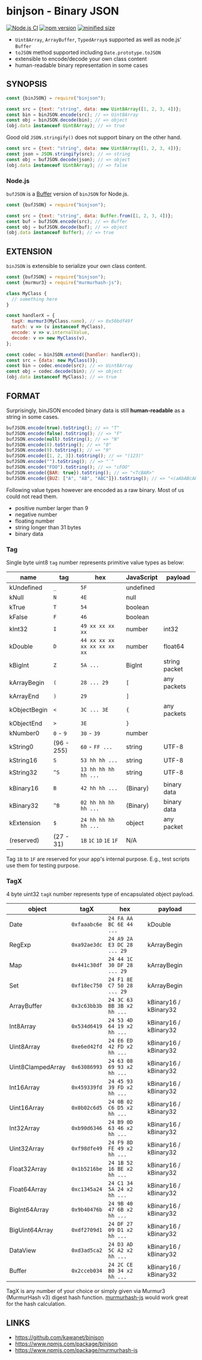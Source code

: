 # binjson - Binary JSON

[![Node.js CI](https://github.com/kawanet/binjson/workflows/Node.js%20CI/badge.svg?branch=main)](https://github.com/kawanet/binjson/actions/)
[![npm version](https://img.shields.io/npm/v/binjson)](https://www.npmjs.com/package/binjson)
[![minified size](https://img.shields.io/bundlephobia/min/binjson)](https://cdn.jsdelivr.net/npm/binjson/dist/binjson.min.js)

- `Uint8Array`, `ArrayBuffer`, `TypedArray`s supported as well as node.js' `Buffer`
- `toJSON` method supported including `Date.prototype.toJSON`
- extensible to encode/decode your own class content
- human-readable binary representation in some cases

## SYNOPSIS

```js
const {binJSON} = require("binjson");

const src = {text: "string", data: new Uint8Array([1, 2, 3, 4])};
const bin = binJSON.encode(src); // => Uint8Array
const obj = binJSON.decode(bin); // => object
(obj.data instanceof Uint8Array); // => true
```

Good old `JSON.stringify()` does not support binary on the other hand.

```js
const src = {text: "string", data: new Uint8Array([1, 2, 3, 4])};
const json = JSON.stringify(src); // => string
const obj = bufJSON.decode(json); // => object
(obj.data instanceof Uint8Array); // => false
```

### Node.js

`bufJSON` is a [Buffer](https://nodejs.org/api/buffer.html) version of `binJSON` for Node.js.

```js
const {bufJSON} = require("binjson");

const src = {text: "string", data: Buffer.from([1, 2, 3, 4])};
const buf = bufJSON.encode(src); // => Buffer
const obj = bufJSON.decode(buf); // => object
(obj.data instanceof Buffer); // => true
```

## EXTENSION

`binJSON` is extensible to serialize your own class content.

```js
const {bufJSON} = require("binjson");
const {murmur3} = require("murmurhash-js");

class MyClass {
  // something here
}

const handlerX = {
  tagX: murmur3(MyClass.name), // => 0x50bdf49f
  match: v => (v instanceof MyClass),
  encode: v => v.internalValue,
  decode: v => new MyClass(v),
};

const codec = binJSON.extend({handler: handlerX});
const src = {data: new MyClass()};
const bin = codec.encode(src); // => Uint8Array
const obj = codec.decode(bin); // => object
(obj.data instanceof MyClass); // => true
```

## FORMAT

Surprisingly, binJSON encoded binary data is still **human-readable** as a string in some cases.

```js
bufJSON.encode(true).toString(); // => "T"
bufJSON.encode(false).toString(); // => "F"
bufJSON.encode(null).toString(); // => "N"
bufJSON.encode(0).toString(); // => "0"
bufJSON.encode(9).toString(); // => "9"
bufJSON.encode([1, 2, 3]).toString(); // => "(123)"
bufJSON.encode("").toString(); // => "`"
bufJSON.encode("FOO").toString(); // => "cFOO"
bufJSON.encode({BAR: true}).toString(); // => "<TcBAR>"
bufJSON.encode({BUZ: ["A", "AB", "ABC"]}).toString(); // => "<(aAbABcABC)cBUZ>"
```

Following value types however are encoded as a raw binary. Most of us could not read them.

- positive number larger than 9
- negative number
- floating number
- string longer than 31 bytes
- binary data

### Tag

Single byte uint8 `tag` number represents primitive value types as below:

| name | tag | hex | JavaScript | payload |
|----|----|----|----|----|
| kUndefined | `_` | `5F` | undefined ||
| kNull | `N` | `4E` | null ||
| kTrue | `T` | `54` | boolean ||
| kFalse | `F` | `46` | boolean ||
| kInt32 | `I` | `49 xx xx xx xx` | number | int32 |
| kDouble | `D` | `44 xx xx xx xx xx xx xx xx` | number | float64 |
| kBigInt | `Z` | `5A ...` | BigInt | string packet |
| kArrayBegin | `(` | `28 ... 29` | `[` | any packets |
| kArrayEnd | `)` | `29` | `]` ||
| kObjectBegin | `<` | `3C ... 3E` | `{` | any packets |
| kObjectEnd | `>` | `3E` | `}` ||
| kNumber0 | `0` - `9` | `30` - `39` | number ||
| kString0 | (96 - 255) | `60` - `FF ...` | string | UTF-8 |
| kString16 | `S` | `53 hh hh ...` | string | UTF-8 |
| kString32 | `^S` | `13 hh hh hh hh ...` | string | UTF-8 |
| kBinary16 | `B` | `42 hh hh ...` | (Binary) | binary data |
| kBinary32 | `^B` | `02 hh hh hh hh ...` | (Binary) | binary data |
| kExtension | `$` | `24 hh hh hh hh ...` | object | any packet |
| (reserved) | (27 - 31) | `1B` `1C` `1D` `1E` `1F` | N/A ||

Tag `1B` to `1F` are reserved for your app's internal purpose.
E.g., test scripts use them for testing purpose.

### TagX

4 byte uint32 `tagX` number represents type of encapsulated object payload.

| object | tagX | hex | payload |
|----|----|----|----|
| Date | `0xfaaabc6e` | `24 FA AA BC 6E 44 ...` | kDouble |
| RegExp | `0xa92ae3dc` | `24 A9 2A E3 DC 28 ... 29` | kArrayBegin |
| Map | `0x441c30df` | `24 44 1C 30 DF 28 ... 29` | kArrayBegin |
| Set | `0xf18ec750` | `24 F1 8E C7 50 28 ... 29` | kArrayBegin |
| ArrayBuffer | `0x3c63bb3b` | `24 3C 63 BB 3B x2 hh ...` | kBinary16 / kBinary32 |
| Int8Array | `0x534d6419` | `24 53 4D 64 19 x2 hh ...` | kBinary16 / kBinary32 |
| Uint8Array | `0xe6ed42fd` | `24 E6 ED 42 FD x2 hh ...` | kBinary16 / kBinary32 |
| Uint8ClampedArray | `0x63086993` | `24 63 08 69 93 x2 hh ...` | kBinary16 / kBinary32 |
| Int16Array | `0x459339fd` | `24 45 93 39 FD x2 hh ...` | kBinary16 / kBinary32 |
| Uint16Array | `0x0b02c6d5` | `24 0B 02 C6 D5 x2 hh ...` | kBinary16 / kBinary32 |
| Int32Array | `0xb90d6346` | `24 B9 0D 63 46 x2 hh ...` | kBinary16 / kBinary32 |
| Uint32Array | `0xf98dfe49` | `24 F9 8D FE 49 x2 hh ...` | kBinary16 / kBinary32 |
| Float32Array | `0x1b5216be` | `24 1B 52 16 BE x2 hh ...` | kBinary16 / kBinary32 |
| Float64Array | `0xc1345a24` | `24 C1 34 5A 24 x2 hh ...` | kBinary16 / kBinary32 |
| BigInt64Array | `0x9b40476b` | `24 9B 40 47 6B x2 hh ...` | kBinary16 / kBinary32 |
| BigUint64Array | `0xdf2709d1` | `24 DF 27 09 D1 x2 hh ...` | kBinary16 / kBinary32 |
| DataView | `0xd3ad5ca2` | `24 D3 AD 5C A2 x2 hh ...` | kBinary16 / kBinary32 |
| Buffer | `0x2cceb034` | `24 2C CE B0 34 x2 hh ...` | kBinary16 / kBinary32 |

TagX is any number of your choice or simply given via Murmur3 (MurmurHash v3) digest hash function.
[murmurhash-js](https://www.npmjs.com/package/murmurhash-js) would work great for the hash calculation.

## LINKS

- https://github.com/kawanet/binjson
- https://www.npmjs.com/package/binjson
- https://www.npmjs.com/package/murmurhash-js
